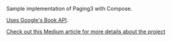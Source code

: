Sample implementation of Paging3 with Compose.

[Uses Google's Book API](https://developers.google.com/books/docs/v1/using).

[Check out this Medium article for more details about the project](https://medium.com/better-programming/turn-the-page-overview-of-android-paging3-library-integration-with-jetpack-compose-3a7881ed75b4)
